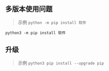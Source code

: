 ## 多版本使用问题

> 示例
`python -m pip install 软件`

`python3 -m pip install 软件`

## 升级

> 示例
`python3 pip install --upgrade pip`